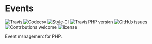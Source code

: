 Events
======

[travis]: https://img.shields.io/travis/hschulz/event.svg?style=flat-square
[codecov]: https://img.shields.io/codecov/c/github/hschulz/event.svg?style=flat-square
[travis-php]: https://img.shields.io/travis/php-v/hschulz/event.svg?style=flat-square
[github-issues]: https://img.shields.io/github/issues/hschulz/event.svg?style=flat-square
[contrib-welcome]: https://img.shields.io/badge/contributions-welcome-blue.svg?style=flat-square
[license]: https://img.shields.io/github/license/hschulz/event.svg?style=flat-square
[styleci-badge]: https://styleci.io/repos/130553513/shield

![Travis][travis] ![Codecov][codecov] ![Style-CI][styleci-badge] ![Travis PHP version][travis-php] ![GitHub issues][github-issues] ![Contributions welcome][contrib-welcome] ![license][license]

Event management for PHP.
